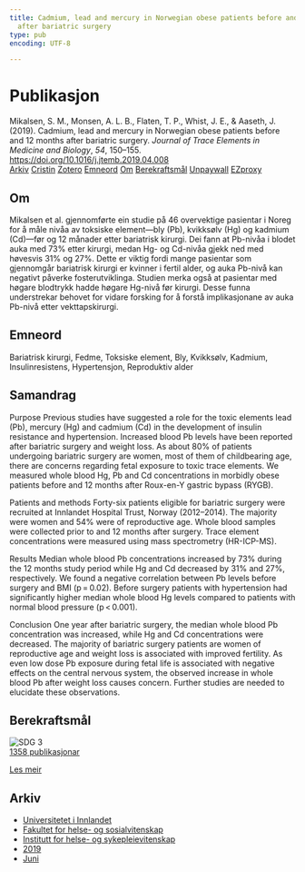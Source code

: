 ```yaml
---
title: Cadmium, lead and mercury in Norwegian obese patients before and 12 months
  after bariatric surgery
type: pub
encoding: UTF-8

---
```

<h1>Publikasjon</h1>
<article id="csl-bib-container-2WU5KMU5" class="csl-bib-container">
  <div class="csl-bib-body"> <div class="csl-entry">Mikalsen, S. M., Monsen, A. L. B., Flaten, T. P., Whist, J. E., &#38; Aaseth, J. (2019). Cadmium, lead and mercury in Norwegian obese patients before and 12 months after bariatric surgery. <i>Journal of Trace Elements in Medicine and Biology</i>, <i>54</i>, 150–155. <a href="https://doi.org/10.1016/j.jtemb.2019.04.008">https://doi.org/10.1016/j.jtemb.2019.04.008</a></div> </div>
  <div class="csl-bib-buttons">
    <a href="#taxonomy-article-2WU5KMU5" alt="archive" class="csl-bib-button">Arkiv</a>
    <a href="https://app.cristin.no/results/show.jsf?id=1705706" alt="Cristin" class="csl-bib-button">Cristin</a>
    <a href="http://zotero.org/groups/5881554/items/2WU5KMU5" alt="Zotero" class="csl-bib-button">Zotero</a>
    <a href="#keywords-article-2WU5KMU5" alt="keywords" class="csl-bib-button">Emneord</a>
    <a href="#about-article-2WU5KMU5" alt="about_pub" class="csl-bib-button">Om</a>
    <a href="#sdg-article-2WU5KMU5" alt="sdg" class="csl-bib-button">Berekraftsmål</a>
    <a href="https://doi.org/10.1016/j.jtemb.2019.04.008" alt="Unpaywall" class="csl-bib-button">Unpaywall</a>
    <a href="https://doi.org/10.1016/j.jtemb.2019.04.008" alt="EZproxy" class="csl-bib-button">EZproxy</a>
  </div>
  <div id="csl-bib-meta-container-2WU5KMU5"></div>
</article>
<div id="csl-bib-meta-2WU5KMU5" class="csl-bib-meta">
  <article id="about-article-2WU5KMU5" class="about_pub-article">
    <h1>Om</h1>
    Mikalsen et al. gjennomførte ein studie på 46 overvektige pasientar i Noreg for å måle nivåa av toksiske element—bly (Pb), kvikksølv (Hg) og kadmium (Cd)—før og 12 månader etter bariatrisk kirurgi. Dei fann at Pb-nivåa i blodet auka med 73% etter kirurgi, medan Hg- og Cd-nivåa gjekk ned med høvesvis 31% og 27%. Dette er viktig fordi mange pasientar som gjennomgår bariatrisk kirurgi er kvinner i fertil alder, og auka Pb-nivå kan negativt påverke fosterutviklinga. Studien merka også at pasientar med høgare blodtrykk hadde høgare Hg-nivå før kirurgi. Desse funna understrekar behovet for vidare forsking for å forstå implikasjonane av auka Pb-nivå etter vekttapskirurgi.
  </article>
  <article id="keywords-article-2WU5KMU5" class="keywords-article">
    <h1>Emneord</h1>
    Bariatrisk kirurgi, Fedme, Toksiske element, Bly, Kvikksølv, Kadmium, Insulinresistens, Hypertensjon, Reproduktiv alder
  </article>
  <article id="abstract-article-2WU5KMU5" class="abstract-article">
    <h1>Samandrag</h1>
    Purpose 
Previous studies have suggested a role for the toxic elements lead (Pb), mercury (Hg) and cadmium (Cd) in the development of insulin resistance and hypertension. Increased blood Pb levels have been reported after bariatric surgery and weight loss. As about 80% of patients undergoing bariatric surgery are women, most of them of childbearing age, there are concerns regarding fetal exposure to toxic trace elements. We measured whole blood Hg, Pb and Cd concentrations in morbidly obese patients before and 12 months after Roux-en-Y gastric bypass (RYGB). 
 
Patients and methods 
Forty-six patients eligible for bariatric surgery were recruited at Innlandet Hospital Trust, Norway (2012–2014). The majority were women and 54% were of reproductive age. Whole blood samples were collected prior to and 12 months after surgery. Trace element concentrations were measured using mass spectrometry (HR-ICP-MS). 
 
Results 
Median whole blood Pb concentrations increased by 73% during the 12 months study period while Hg and Cd decreased by 31% and 27%, respectively. We found a negative correlation between Pb levels before surgery and BMI (p = 0.02). Before surgery patients with hypertension had significantly higher median whole blood Hg levels compared to patients with normal blood pressure (p < 0.001). 
 
Conclusion 
One year after bariatric surgery, the median whole blood Pb concentration was increased, while Hg and Cd concentrations were decreased. The majority of bariatric surgery patients are women of reproductive age and weight loss is associated with improved fertility. As even low dose Pb exposure during fetal life is associated with negative effects on the central nervous system, the observed increase in whole blood Pb after weight loss causes concern. Further studies are needed to elucidate these observations.
  </article>
  <article id="sdg-article-2WU5KMU5" class="sdg-article">
    <h1>Berekraftsmål</h1>
    <div class="sdg-container"><div id="sdg3" class="sdg">
        <img src="{{< params subfolder >}}images/sdg/sdg03_nn.png" class="image" alt="SDG 3">
        <div class="sdg-overlay">
          <a href="/nn/archive/?key=?sdg=3#archive" class="sdg-publication-count"><span>1358</span> publikasjonar</a>
          <p><a href="https://fn.no/om-fn/fns-baerekraftsmaal/god-helse-og-livskvalitet?lang=nno-NO" class="sdg-read-more">Les meir</a></p>
        </div>
      </div></div>
  </article>
  <article id="taxonomy-article-2WU5KMU5" class="taxonomy-article">
    <h1>Arkiv</h1>
    <ul>
      <li>
        <a href="/nn/archive/?key=3DCRN523">Universitetet i Innlandet</a>
      </li>
      <li>
        <a href="/nn/archive/?key=IDKFS3MX">Fakultet for helse- og sosialvitenskap</a>
      </li>
      <li>
        <a href="/nn/archive/?key=GTV4ECMZ">Institutt for helse- og sykepleievitenskap</a>
      </li>
      <li>
        <a href="/nn/archive/?key=E7THIEEM">2019</a>
      </li>
      <li>
        <a href="/nn/archive/?key=R3IIEVI9">Juni</a>
      </li>
    </ul>
  </article>
</div>
